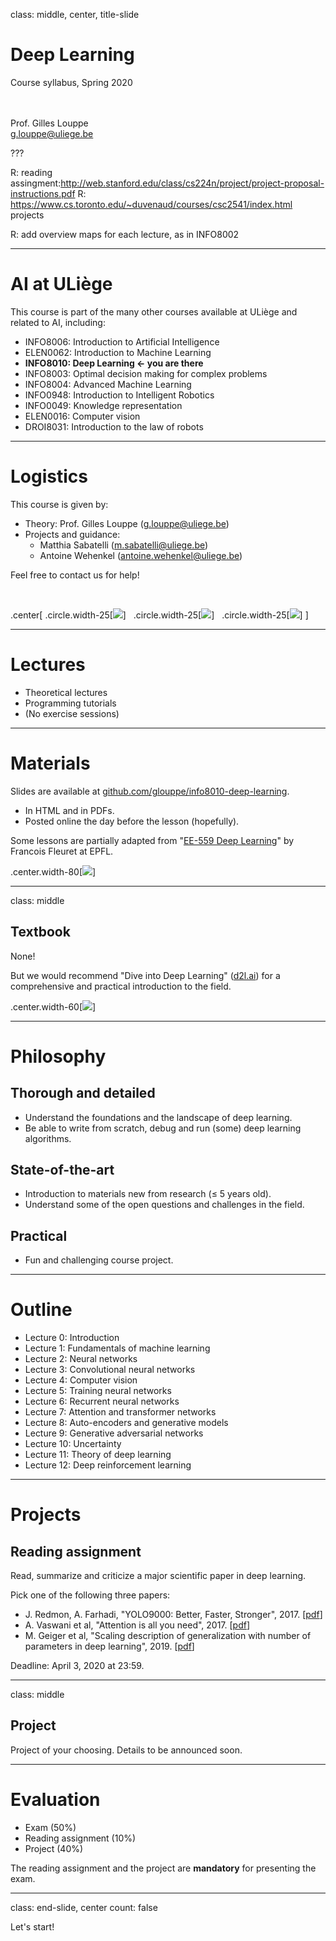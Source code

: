 class: middle, center, title-slide

# Deep Learning

Course syllabus, Spring 2020

<br><br>
Prof. Gilles Louppe<br>
[g.louppe@uliege.be](g.louppe@uliege.be)

???

R: reading assingment:http://web.stanford.edu/class/cs224n/project/project-proposal-instructions.pdf
R: https://www.cs.toronto.edu/~duvenaud/courses/csc2541/index.html projects


R: add overview maps for each lecture, as in INFO8002

---

# AI at ULiège

This course is part of the many other courses available at ULiège and related to AI, including:

- INFO8006: Introduction to Artificial Intelligence
- ELEN0062: Introduction to Machine Learning
- **INFO8010: Deep Learning $\leftarrow$ you are there**
- INFO8003: Optimal decision making for complex problems
- INFO8004: Advanced Machine Learning
- INFO0948: Introduction to Intelligent Robotics
- INFO0049: Knowledge representation
- ELEN0016: Computer vision
- DROI8031: Introduction to the law of robots

---

# Logistics

This course is given by:
- Theory: Prof. Gilles Louppe ([g.louppe@uliege.be](mailto:g.louppe@uliege.be))
- Projects and guidance: 
  - Matthia Sabatelli ([m.sabatelli@uliege.be](mailto:m.sabatelli@uliege.be))
  - Antoine Wehenkel ([antoine.wehenkel@uliege.be](mailto:antoine.wehenkel@uliege.be))

Feel free to contact us for help!

<br>

.center[
.circle.width-25[![](figures/outline/gilles.jpg)] &nbsp;
.circle.width-25[![](figures/outline/matthia.jpg)] &nbsp;
.circle.width-25[![](figures/outline/antoine.jpg)]
]

---

# Lectures

- Theoretical lectures
- Programming tutorials
- (No exercise sessions)

---

# Materials

Slides are available at [github.com/glouppe/info8010-deep-learning](https://github.com/glouppe/info8010-deep-learning).
- In HTML and in PDFs.
- Posted online the day before the lesson (hopefully).

Some lessons are partially adapted from "[EE-559 Deep Learning](https://fleuret.org/ee559)" by Francois Fleuret at EPFL.

.center.width-80[![](figures/outline/github.png)]


---

class: middle

## Textbook

None!

But we would recommend "Dive into Deep Learning" ([d2l.ai](https://d2l.ai/)) for a comprehensive and practical introduction to the field.

.center.width-60[![](figures/outline/book.png)]


---

# Philosophy

## Thorough and detailed
- Understand the foundations and the landscape of deep learning.
- Be able to write from scratch, debug and run (some) deep learning algorithms.

## State-of-the-art
- Introduction to materials new from research ($\leq$ 5 years old).
- Understand some of the open questions and challenges in the field.

## Practical
- Fun and challenging course project.


---

# Outline

- Lecture 0: Introduction
- Lecture 1: Fundamentals of machine learning
- Lecture 2: Neural networks
- Lecture 3: Convolutional neural networks
- Lecture 4: Computer vision
- Lecture 5: Training neural networks
- Lecture 6: Recurrent neural networks
- Lecture 7: Attention and transformer networks
- Lecture 8: Auto-encoders and generative models
- Lecture 9: Generative adversarial networks
- Lecture 10: Uncertainty
- Lecture 11: Theory of deep learning
- Lecture 12: Deep reinforcement learning

---

# Projects

## Reading assignment

Read, summarize and criticize a major scientific paper in deep learning.

Pick one of the following three papers:

- J. Redmon, A. Farhadi, "YOLO9000: Better, Faster, Stronger", 2017. [[pdf](https://arxiv.org/abs/1612.08242)]
- A. Vaswani et al, "Attention is all you need", 2017. [[pdf](https://arxiv.org/abs/1706.03762)]
- M. Geiger et al, "Scaling description of generalization with number of parameters in deep learning", 2019. [[pdf](https://arxiv.org/abs/1901.01608)]

Deadline: April 3, 2020 at 23:59.

---

class: middle

## Project

Project of your choosing. Details to be announced soon.

---

# Evaluation

- Exam (50%)
- Reading assignment (10%)
- Project (40%)

The reading assignment and the project are **mandatory** for presenting the exam.

---

class: end-slide, center
count: false

Let's start!

